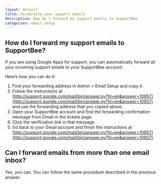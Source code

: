 ```yaml
---
layout: default
title: Forwarding your support emails 
description: How do I forward my support emails to SupportBee
categories: email.setup
---
```


How do I forward my support emails to SupportBee?
-------------------------------------------------

If you are using Google Apps for support,  you can automatically forward all your incoming support emails to your SupportBee account.  

Here’s how you can do it:

1. Find your forwarding address in Admin > Email Setup and copy it.
2. Follow the instructions at [http://support.google.com/mail/bin/answer.py?hl=en&answer=10957](http://support.google.com/mail/bin/answer.py?hl=en&answer=10957) and use the forwarding address that you copied above.
3. Open your SupportBee account and find the forwarding confirmation message from Gmail in the tickets page.
4. Click the verification link in that message.
5. Go back to your Gmail account and finish the instructions at [http://support.google.com/mail/bin/answer.py?hl=en&answer=10957](http://support.google.com/mail/bin/answer.py?hl=en&answer=10957).


Can I forward emails from more than one email inbox?
----------------------------------------------------

Yes, you can.  You can follow the same procedure described in the previous answer.

